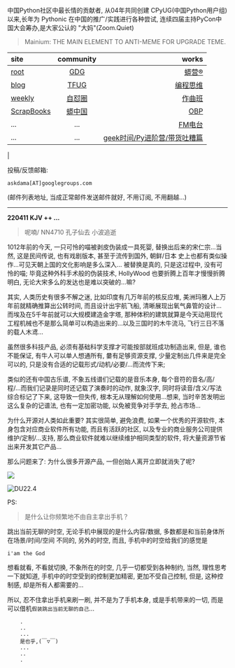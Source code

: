 中国Python社区中最长情的贡献者, 从04年共同创建 CPyUG(中国Python用户组)以来,长年为 Pythonic 在中国的推广/实践进行各种尝试, 连续四届主持PyCon中国大会筹办,是大家公认的 "大妈"(Zoom.Quiet)

> Mainium: THE MAIN ELEMENT TO ANTI-MEME FOR UPGRADE TEME.

| site | community | works |
| :-----| :----: | ----: |
| [root](http://zoomquiet.io/) | [GDG](https://blog.zhgdg.org/) | [蟒营®](https://doc.101.camp/) |
| [blog](https://blog.zoomquiet.io/pages/zoomquiet.html) | [TFUG](http://zh.tfug.world/) | [编程思维](https://py.101.camp/) |
| [weekly](http://weekly.pychina.org/) | [自怼圈](https://du.101.camp/) | [作曲班](https://mu.101.camp/) |
| [ScrapBooks](https://zoomquiet.io/collection.html) | [蟒中国](https://pychina.org/) | [OBP](https://zoomquiet.io/obp/index.html) |
| ... | ... | [FM电台](https://fm.101.camp/) |
| ... | ... | [geek时间/Py进阶营/带货吐糟篇](https://fm.101.camp/2020/geek2py-dama.html) 
 |


投稿/反馈邮箱:

    askdama[AT]googlegroups.com

(邮件列表地址, 
当成正常邮件发送邮件就好, 不用订阅, 不用翻越...)



---------------------------------------------------
**220411 KJV ++ ...**


> 呢喃/ NN4710 孔子仙去 小波追逝




1012年前的今天, 一只可怜的喵被剥皮伪装成一具死婴, 替换出后来的宋仁宗...当然, 这是民间传说, 也有戏剧版本, 甚至于流传到国外, 朝鲜/日本 史上也都有类似操作...可见天朝上国的文化影响是多么深入...
被替换是真的, 只是这过程中, 没有可怜的喵; 毕竟这种外科手术般的伪装技术, HollyWood 也要折腾上百年才慢慢折腾明白, 无论大宋多么的发达也是难以突破的...嘛?

其实, 人类历史有很多不解之迷, 比如印度有几万年前的核反应堆, 美洲玛雅人上万年前就精确推算出公转时间, 而且设计出宇航飞船, 清晰展现出氧气鼻管的设计...而埃及在5千年前就可以大规模建造金字塔, 那种体积的建筑就算是今天动用现代工程机械也不是那么简单可以构造出来的...以及三国时的木牛流马, 飞行三日不落的载人木鸢...

虽然很多科技产品, 必须有基础科学支撑才可能按部就班成功制造出来, 但是, 谁也不能保证, 有牛人可以单人想通所有, 嘦有足够资源支撑, 少量定制出几件来是完全可以的, 只是没有合适的记载形式/动机/必要/...而流传下来;

类似的还有中国古乐谱, 不象五线谱们记载的是音乐本身, 每个音符的音名/高/程/...而我们记录是同时还记载了演奏时的动作, 就象汉字, 同时将读音/含义/写法综合标记了下来, 这导致一但失传, 根本无从理解如何使用...想来, 当时辛苦发明出这么复杂的记谱法, 也有一定加密功能, 以免被竞争对手学去, 抢占市场...

为什么开源对人类如此重要? 其实很简单, 避免浪费, 如果一个优秀的开源软件, 本身包含对应商业软件所有功能, 而且有活跃的社区, 以及专业的商业服务公司提供维护/定制/...支持, 那么商业软件就难以继续维护相同类型的软件, 将大量资源节省出来开发其它产品...

那么问题来了: 为什么很多开源产品, 一但创始人离开立即就消失了​呢?



![](https://ipic.zoomquiet.top/2022-04-10-zq42-today-card-2204.011.jpeg)



![DU22.4](https://ipic.zoomquiet.top/2022-03-31-220331DU6y_zip.jpg!/fw/420)





PS:
> 是什么让你频繁地不由自主拿出手机？

跳出当前无聊的时空,
无论手机中展现的是什么内容/数据,
多数都是和当前身体所在场景/时间/空间 不同的,
另外的时空,
而且, 手机中的时空给我们的感觉是

    i'am the God

想看就看, 不看就切换,
不象所在的时空, 几乎一切都受到各种制约,
当然,
理性思考一下就知道,
手机中的时空受到的控制更加精密, 更加不受自己控制,
但是, 这种控制感,
却是所有人都需要的...

所以, 
忍不住拿出手机来刷一刷,
并不是为了手机本身, 或是手机带来的一切,
而是可以借机`假装跳出当前无聊的自己`...



```
    .
    ..
    ...
    是也乎,(￣▽￣)
    ...
    ..
    .
```


